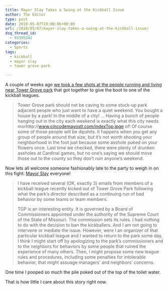 ```yaml
---
title: Mayor Slay Takes a Swing at the Kickball Issue
author: The Editor
type: post
date: 2010-05-07T19:00:06+00:00
url: /2010/05/07/mayor-slay-takes-a-swing-at-the-kickball-issue/
dsq_thread_id:
  - 93395242
categories:
  - Sports
tags:
  - kickball
  - mayor slay
  - tower grove park

---
```

A couple of weeks ago <a href="http://punchingkitty.com/2010/04/22/if-you-can-kick-a-ball-you-can-get-kicked-out-of-tower-grove-park/" target="_blank">we took a few shots at the people running and living near Tower Grove park</a> that got together to give the boot to one of the kickball leagues.

> Tower Grove park should not be caving to some stuck-up park adjacent people who just want to have a quiet weekend. You bought a house by a park! In the middle of a city! &#8230; Having a bunch of people hanging out in the city each weekend is exactly what this city needs morhttp://www.cincodemayostl.com/indexTop.jpge of! Of course some of those people will be dipshits. It happens when you get any group of people around that size, but it’s not worth shooting your neighborhood in the foot just because some asshole puked on your flowers once. Last time we checked, there were plenty of drunken assholes at Cardinal games, but no one’s saying we should move those out to the county so they don’t ruin anyone’s weekend.

Now lets all welcome someone fashionably late to the party to weigh in on this fight: <a href="http://www.mayorslay.com/desk/default.asp" target="_blank">Mayor Slay</a> everyone!

> I have received several (OK, exactly 3) emails from members of a kickball league recently kicked out of Tower Grove Park following what the park&#8217;s director described as a continuing run of bad behavior by some teams or team members.
> 
> TGP is an interesting entity. It is governed by a Board of Commissioners appointed under the authority of the Supreme Court of the State of Missouri. The commission sets its rules. I had nothing to do with the decision to ban the kickballers. And I am not going to intervene or mediate the issue. However, were I an organizer of that particular kickball league and I wanted to return to the park some day, I think I might start off by apologizing to the park&#8217;s commissioners and to the neighbors for behaviors by some people that ruined the experience of many others. Then, I might propose some new league rules and procedures, including some penalties for intolerable behavior, that might assuage managers&#8217; and neighbors&#8217; concerns.

One time I pooped so much the pile poked out of the top of the toilet water.

That is how little I care about this story right now.